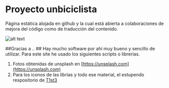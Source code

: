 # Proyecto unbiciclista
Página estática alojada en github y la cual está abierta a colaboraciones de mejora del código como de traducción del contenido.

![alt text](https://github.com/primerproyecto/unbiciclista/blob/gh-pages/images/unbiciclista.png "Logo Title Text 1")


##Gracias a .. ##
Hay mucho software por ahí muy bueno y sencillo de utilizar. Para este site he usado los siguientes scripts o librerías.
1. Fotos obtenidas de unsplash en [https://unsplash.com](https://unsplash.com)
2. Para los iconos de las librías y todo ese material, el estupendo respositorio de [T1st3]( https://github.com/T1st3/vendor-icons)